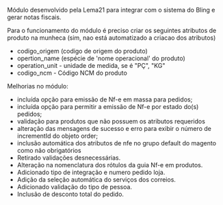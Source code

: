 Módulo desenvolvido pela Lema21 para integrar com o sistema do Bling e gerar notas fiscais.

Para o funcionamento do módulo é preciso criar os seguintes atributos de produto na munheca (sim, nao está automatizado a criacao dos atributos)

- codigo_origem (codigo de origem do produto)
- opertion_name (espécie de 'nome operacional' do produto)
- operation_unit - unidade de medida, se é "PÇ", "KG"
- codigo_ncm - Código NCM do produto

Melhorias no módulo:

- incluída opção para emissão de Nf-e em massa para pedidos;
- incluída opção para permitir a emissão de Nf-e por estado do(s) pedidos;
- validação para produtos que não possuem os atributos requeridos
- alteração das mensagens de sucesso e erro para exibir o número de incrementId do objeto order;
- inclusão automática dos atributos de nfe no grupo default do magento como não obrigatórios
- Retirado validações desnecessárias.
- Alteração na nomenclatura dos rótulos da guia Nf-e em produtos.
- Adicionado tipo de integração e numero pedido loja.
- Adição da seleção automática do serviços dos correios.
- Adicionado validação do tipo de pessoa.
- Inclusão de desconto total do pedido.
